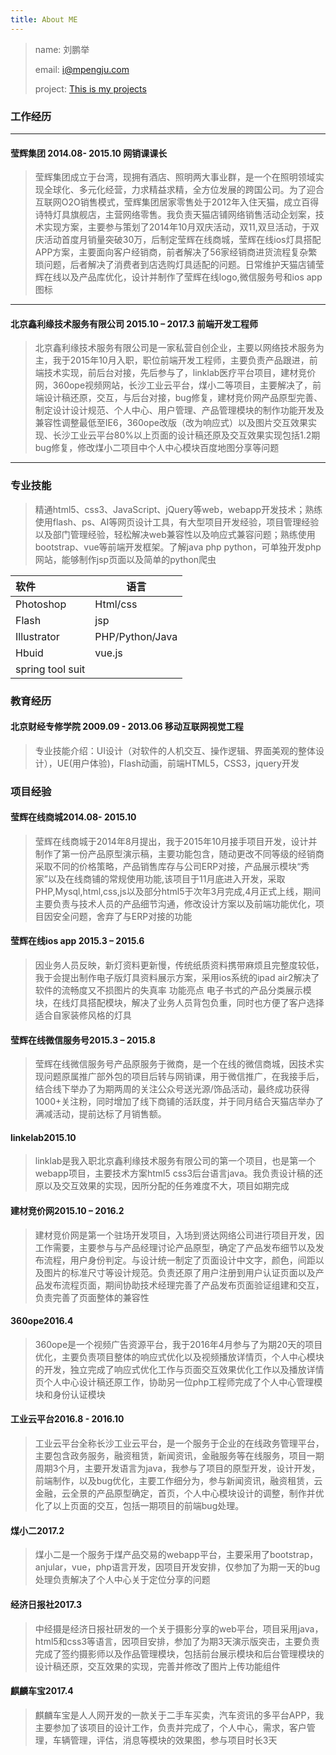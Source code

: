 ```yaml
---
title: About ME 
---
```

>name:	刘鹏举
>
>email:	<i@mpengju.com>
>
>project: [This is my projects](/about/project/ "案例")

### 工作经历

***

#### 莹辉集团  2014.08- 2015.10  网销课课长

>莹辉集团成立于台湾，现拥有酒店、照明两大事业群，是一个在照明领域实现全球化、多元化经营，力求精益求精，全方位发展的跨国公司。为了迎合互联网O2O销售模式，莹辉集团居家零售处于2012年入住天猫，成立百得诗特灯具旗舰店，主营网络零售。我负责天猫店铺网络销售活动企划案，技术实现方案，主要参与策划了2014年10月双庆活动，双11,双旦活动，于双庆活动首度月销量突破30万，后制定莹辉在线商城，莹辉在线ios灯具搭配APP方案，主要面向客户经销商，前者解决了56家经销商进货流程复杂繁琐问题，后者解决了消费者到店选购灯具适配的问题。日常维护天猫店铺莹辉在线以及产品库优化，设计并制作了莹辉在线logo,微信服务号和ios app图标

***

#### 北京鑫利缘技术服务有限公司  2015.10 – 2017.3 前端开发工程师

>北京鑫利缘技术服务有限公司是一家私营自创企业，主要以网络技术服务为主，我于2015年10月入职，职位前端开发工程师，主要负责产品跟进，前端技术实现，前后台对接，先后参与了，linklab医疗平台项目，建材竞价网，360ope视频网站，长沙工业云平台，煤小二等项目，主要解决了，前端设计稿还原，交互，与后台对接，bug修复，建材竞价网产品原型完善、制定设计设计规范、个人中心、用户管理、产品管理模块的制作功能开发及兼容性调整最低至IE6，360ope改版（改为响应式）以及图片交互效果实现、长沙工业云平台80%以上页面的设计稿还原及交互效果实现包括1.2期bug修复，修改煤小二项目中个人中心模块百度地图分享等问题

***

### 专业技能

> 精通html5、css3、JavaScript、jQuery等web，webapp开发技术；熟练使用flash、ps、AI等网页设计工具，有大型项目开发经验，项目管理经验以及部门管理经验，轻松解决web兼容性以及响应式兼容问题；熟练使用bootstrap、vue等前端开发框架。了解java php python，可单独开发php网站，能够制作jsp页面以及简单的python爬虫

| 软件               | 语言              |
| :--------------- | --------------- |
| Photoshop        | Html/css        |
| Flash            | jsp             |
| Illustrator      | PHP/Python/Java |
| Hbuid            | vue.js          |
| spring tool suit |                 |

### 教育经历

#### 北京财经专修学院 2009.09 - 2013.06 移动互联网视觉工程

> 专业技能介绍：UI设计（对软件的人机交互、操作逻辑、界面美观的整体设计），UE(用户体验)，Flash动画，前端HTML5，CSS3，jquery开发

### 项目经验

#### 莹辉在线商城2014.08- 2015.10

> 莹辉在线商城于2014年8月提出，我于2015年10月接手项目开发，设计并制作了第一份产品原型演示稿，主要功能包含，随动更改不同等级的经销商采取不同的价格策略，产品销售库存与公司ERP对接，产品展示模块“秀家”以及在线商铺的常规使用功能,该项目于11月底进入开发，采取PHP,Mysql,html,css,js以及部分html5于次年3月完成,4月正式上线，期间主要负责与技术人员的产品细节沟通，修改设计方案以及前端功能优化，项目因安全问题，舍弃了与ERP对接的功能

#### 莹辉在线ios app 2015.3 – 2015.6

> 因业务人员反映，新灯资料更新慢，传统纸质资料携带麻烦且完整度较低，我于会提出制作电子版灯具资料展示方案，采用ios系统的ipad air2解决了软件的流畅度又不损图片的失真率 功能亮点 电子书式的产品分类展示模块，在线灯具搭配模块，解决了业务人员背包负重，同时也方便了客户选择适合自家装修风格的灯具

#### 莹辉在线微信服务号2015.3 – 2015.8

> 莹辉在线微信服务号产品原服务于微商，是一个在线的微信商城，因技术实现问题原属推广部外包的项目后转与网销课，用于微信推广，在我接手后，结合线下举办了为期两周的关注公众号送光源/饰品活动，最终成功获得1000+关注粉，同时增加了线下商铺的活跃度，并于同月结合天猫店举办了满减活动，提前达标了月销售额。

#### linkelab2015.10

> linklab是我入职北京鑫利缘技术服务有限公司的第一个项目，也是第一个webapp项目，主要技术方案html5 css3后台语言java。我负责设计稿的还原以及交互效果的实现，因所分配的任务难度不大，项目如期完成

#### 建材竞价网2015.10 – 2016.2

> 建材竞价网是第一个驻场开发项目，入场到贤达网络公司进行项目开发，因工作需要，主要参与与产品经理讨论产品原型，确定了产品发布细节以及发布流程，用户身份判定。与设计统一制定了页面设计中文字，颜色，间距以及图片的标准尺寸等设计规范。负责还原了用户注册到用户认证页面以及产品发布流程页面，期间协助技术经理完善了产品发布页面验证组建和交互，负责完善了页面整体的兼容性

#### 360ope2016.4

> 360ope是一个视频广告资源平台，我于2016年4月参与了为期20天的项目优化，主要负责项目整体的响应式优化以及视频播放详情页，个人中心模块的开发，独立完成了响应式优化工作与页面交互效果优化工作以及播放详情页个人中心设计稿还原工作，协助另一位php工程师完成了个人中心管理模块和身份认证模块

#### 工业云平台2016.8 - 2016.10

> 工业云平台全称长沙工业云平台，是一个服务于企业的在线政务管理平台，主要包含政务服务，融资租赁，新闻资讯，金融服务等在线服务，项目一期周期3个月，主要开发语言为java，我参与了项目的原型开发，设计开发，前端制作，以及bug优化，主要工作细分为，参与新闻资讯，融资租赁，云金融，云全景的产品原型确定，首页，个人中心模块设计的调整，制作并优化了以上页面的交互，包括一期项目的前端bug处理。

#### 煤小二2017.2

> 煤小二是一个服务于煤产品交易的webapp平台，主要采用了bootstrap，anjular，vue，php语言开发，因项目开发安排，仅参加了为期一天的bug处理负责解决了个人中心关于定位分享的问题

#### 经济日报社2017.3

> 中经摄是经济日报社研发的一个关于摄影分享的web平台，项目采用java，html5和css3等语言，因项目安排，参加了为期3天演示版突击，主要负责完成了签约摄影师以及作品管理模块，包括前台展示模块和后台管理模块的设计稿还原，交互效果的实现，完善并修改了图片上传功能组件

#### 麒麟车宝2017.4

> 麒麟车宝是人人网开发的一款关于二手车买卖，汽车资讯的多平台APP，我主要参加了该项目的设计工作，负责并完成了，个人中心，需求，客户管理，车辆管理，评估，消息等模块的效果图，参与项目时长3天